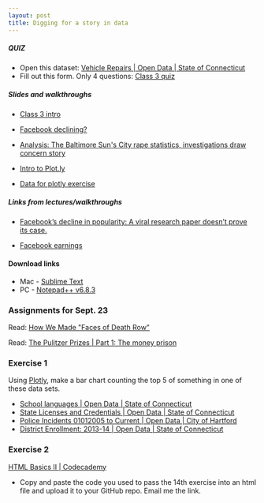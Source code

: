 ```yaml
---
layout: post
title: Digging for a story in data
---
```


##### QUIZ

* Open this dataset: [Vehicle Repairs | Open Data | State of Connecticut](https://data.ct.gov/Government/Vehicle-Repairs/eren-euca)
* Fill out this form. Only 4 questions: [Class 3 quiz](https://docs.google.com/forms/d/144WtyMg9xO4Wr2q-YkeEBqwL7JEq-HamTXwdrGc3LE8/viewform)

##### Slides and walkthroughs

* [Class 3 intro](http://andrewbtran.github.io/JRN-418/class3/class3intro.html)

* [Facebook declining?](http://andrewbtran.github.io/JRN-418/class3/class3.html)

* [Analysis: The Baltimore Sun's City rape statistics, investigations draw concern story](http://andrewbtran.github.io/JRN-418/class3/baltimore.html)

* [Intro to Plot.ly](http://andrewbtran.github.io/JRN-418/class3/plotly.html)

* [Data for plotly exercise](https://docs.google.com/spreadsheets/d/1G75F8jAuj-9r-y5r4JMM5UV6-RYyXBVcWbJ5puxqTPI/edit#gid=0)

##### Links from lectures/walkthroughs
* [Facebook’s decline in popularity: A viral research paper doesn’t prove its case.](http://www.slate.com/articles/business/moneybox/2014/01/facebook_s_decline_in_popularity_a_viral_research_paper_doesn_t_prove_its.single.html)

* [Facebook earnings](http://files.shareholder.com/downloads/AMDA-NJ5DZ/75562925x0x822961/fd718a09-c312-4605-9a17-1d6ef07bdd5a/FB_Q115EarningsSlides.pdf)




#### Download links

* Mac - [Sublime Text](http://www.sublimetext.com/2)
* PC - [Notepad++ v6.8.3 ](https://notepad-plus-plus.org/download/v6.8.3.html)


### Assignments for Sept. 23

Read: [How We Made "Faces of Death Row"](https://source.opennews.org/en-US/articles/how-we-made-faces-death-row/)

Read: [The Pulitzer Prizes | Part 1: The money prison](http://www.pulitzer.org/archives/8836)

### Exercise 1

Using [Plotly](https://plot.ly/), make a bar chart counting the top 5 of something in one of these data sets.

* [School languages | Open Data | State of Connecticut](https://data.ct.gov/Education/School-languages/gyrg-ku5c)
* [State Licenses and Credentials | Open Data | State of Connecticut](https://data.ct.gov/Business/State-Licenses-and-Credentials/ngch-56tr)
* [Police Incidents 01012005 to Current | Open Data | City of Hartford](https://data.hartford.gov/Public-Safety/Police-Incidents-01012005-to-Current/889t-nwfu)
* [District Enrollment: 2013-14 | Open Data | State of Connecticut](https://data.ct.gov/Education/District-Enrollment-2013-14/bb6g-79yj)

### Exercise 2

[HTML Basics II | Codecademy](https://www.codecademy.com/courses/web-beginner-en-y2Yjd/0/1)

* Copy and paste the code you used to pass the 14th exercise into an html file and upload it to your GitHub repo. Email me the link.
